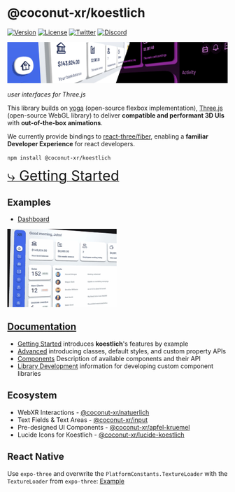 # @coconut-xr/koestlich

[![Version](https://img.shields.io/npm/v/@coconut-xr/koestlich?style=flat-square)](https://npmjs.com/package/@coconut-xr/koestlich)
[![License](https://img.shields.io/github/license/coconut-xr/koestlich.svg?style=flat-square)](https://github.com/coconut-xr/koestlich/blob/master/LICENSE)
[![Twitter](https://img.shields.io/twitter/follow/coconut_xr?style=flat-square)](https://twitter.com/coconut_xr)
[![Discord](https://img.shields.io/discord/1087727032240185424?style=flat-square&label=discord)](https://discord.gg/RbyaXJJaJM)

![header image](./images/koestlich-header.jpg)

_user interfaces for Three.js_

This library builds on [yoga](https://github.com/facebook/yoga) (open-source flexbox implementation), [Three.js](https://github.com/mrdoob/three.js) (open-source WebGL library) to deliver **compatible and performant 3D UIs** with **out-of-the-box animations**.

We currently provide bindings to [react-three/fiber](https://github.com/pmndrs/react-three-fiber), enabling a **familiar Developer Experience** for react developers.

`npm install @coconut-xr/koestlich`

[<span style="font-size: 2rem">⤷ Getting Started</span>](https://coconut-xr.github.io/koestlich/#/getting-started)

## Examples

- [Dashboard](https://codesandbox.io/s/koestlich-dashboard-example-8hjx90)

<img src="./images/dashboard.gif"  width="250">

## [Documentation](https://coconut-xr.github.io/koestlich)

- [Getting Started](https://coconut-xr.github.io/koestlich/#/getting-started)
  introduces **koestlich**'s features by example
- [Advanced](https://coconut-xr.github.io/koestlich/#/advanced)
  introducing classes, default styles, and custom property APIs
- [Components](https://coconut-xr.github.io/koestlich/#/components)
  Description of available components and their API
- [Library Development](https://coconut-xr.github.io/koestlich/#/library-development)
  information for developing custom component libraries

## Ecosystem

- WebXR Interactions - [@coconut-xr/natuerlich](https://github.com/coconut-xr/natuerlich)
- Text Fields & Text Areas - [@coconut-xr/input](https://github.com/coconut-xr/input)
- Pre-designed UI Components - [@coconut-xr/apfel-kruemel](https://github.com/coconut-xr/apfel-kruemel)
- Lucide Icons for Koestlich - [@coconut-xr/lucide-koestlich](https://github.com/coconut-xr/lucide-koestlich)

## React Native

Use `expo-three` and overwrite the `PlatformConstants.TextureLoader` with the `TextureLoader` from `expo-three`:
[Example](https://github.com/coconut-xr/koestlich-expo-test)

